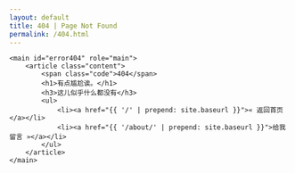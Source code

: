 ```yaml
---
layout: default
title: 404 | Page Not Found
permalink: /404.html
---
```


<div id="container" class="clearfix">



	<main id="error404" role="main">
		<article class="content">
			<span class="code">404</span>
			<h1>有点尴尬诶。</h1>
			<h3>这儿似乎什么都没有</h3>
			<ul>
				<li><a href="{{ '/' | prepend: site.baseurl }}">« 返回首页</a></li>
				<li><a href="{{ '/about/' | prepend: site.baseurl }}">给我留言 »</a></li>
			</ul>
		</article>
	</main>


</div>
